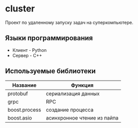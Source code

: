 # cluster
Проект по удаленному запуску задач на суперкомпьютере.
## Языки программирования
- Клиент - Python
- Сервер - C++
## Используемые библиотеки
| Название      | Функция        |     
|--|-----------------|
| protobuf | сериализация данных |
| grpc | RPC                 |
| boost.process | создание процесса   |
| boost.asio | асинхронное чтение из пайпа|
